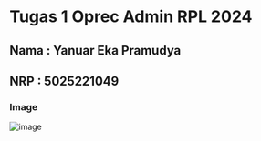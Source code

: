 # Tugas 1 Oprec Admin RPL 2024

## Nama : Yanuar Eka Pramudya
## NRP : 5025221049

### Image
![image](https://github.com/pramudyanuar/pertemuan1-css/assets/131145420/9246760f-a983-400d-a8ef-4808a3babf27)
